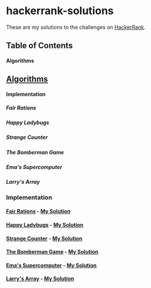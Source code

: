 # hackerrank-solutions

These are my solutions to the challenges on [HackerRank](https://www.hackerrank.com).


## Table of Contents

#### Algorithms


## [Algorithms](https://www.hackerrank.com/domains/algorithms)

#### Implementation
##### Fair Rations
##### Happy Ladybugs
##### Strange Counter
##### The Bomberman Game
##### Ema's Supercomputer
##### Larry's Array


### Implementation

#### [Fair Rations](https://www.hackerrank.com/challenges/fair-rations) - [My Solution](./algorithms/fair-rations)

#### [Happy Ladybugs](https://www.hackerrank.com/challenges/happy-ladybugs) - [My Solution](./algorithms/happy-ladybugs)

#### [Strange Counter](https://www.hackerrank.com/challenges/strange-code) - [My Solution](./algorithms/strange-counter.cs)

#### [The Bomberman Game](https://www.hackerrank.com/challenges/bomber-man) - [My Solution](./algorithms/the-bomberman-game.cs)

#### [Ema's Supercomputer](https://www.hackerrank.com/challenges/two-pluses) - [My Solution](./algorithms/emas-supercomputer.cs)

#### [Larry's Array](https://www.hackerrank.com/challenges/larrys-array) - [My Solution](./algorithms/larrys-array.cs)